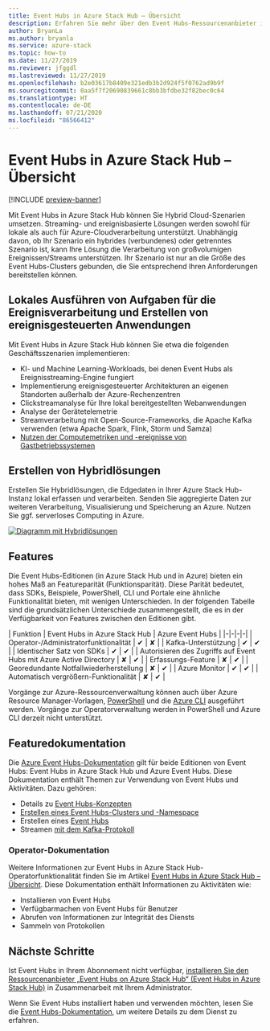 ```yaml
---
title: Event Hubs in Azure Stack Hub – Übersicht
description: Erfahren Sie mehr über den Event Hubs-Ressourcenanbieter in Azure Stack Hub.
author: BryanLa
ms.author: bryanla
ms.service: azure-stack
ms.topic: how-to
ms.date: 11/27/2019
ms.reviewer: jfggdl
ms.lastreviewed: 11/27/2019
ms.openlocfilehash: b2e03617b8409e321edb3b2d924f5f0762ad9b9f
ms.sourcegitcommit: 0aa5f7f20690839661c8bb3bfdbe32f82bec0c64
ms.translationtype: HT
ms.contentlocale: de-DE
ms.lasthandoff: 07/21/2020
ms.locfileid: "86566412"
---
```

# <a name="event-hubs-on-azure-stack-hub-overview"></a>Event Hubs in Azure Stack Hub – Übersicht

[!INCLUDE [preview-banner](../includes/event-hubs-preview.md)]

Mit Event Hubs in Azure Stack Hub können Sie Hybrid Cloud-Szenarien umsetzen. Streaming- und ereignisbasierte Lösungen werden sowohl für lokale als auch für Azure-Cloudverarbeitung unterstützt. Unabhängig davon, ob Ihr Szenario ein hybrides (verbundenes) oder getrenntes Szenario ist, kann Ihre Lösung die Verarbeitung von großvolumigen Ereignissen/Streams unterstützen. Ihr Szenario ist nur an die Größe des Event Hubs-Clusters gebunden, die Sie entsprechend Ihren Anforderungen bereitstellen können. 

## <a name="run-event-processing-tasks-and-build-event-driven-applications-on-site"></a>Lokales Ausführen von Aufgaben für die Ereignisverarbeitung und Erstellen von ereignisgesteuerten Anwendungen

Mit Event Hubs in Azure Stack Hub können Sie etwa die folgenden Geschäftsszenarien implementieren:

- KI- und Machine Learning-Workloads, bei denen Event Hubs als Ereignisstreaming-Engine fungiert
- Implementierung ereignisgesteuerter Architekturen an eigenen Standorten außerhalb der Azure-Rechenzentren
- Clickstreamanalyse für Ihre lokal bereitgestellten Webanwendungen
- Analyse der Gerätetelemetrie
- Streamverarbeitung mit Open-Source-Frameworks, die Apache Kafka verwenden (etwa Apache Spark, Flink, Storm und Samza)
- [Nutzen der Computemetriken und -ereignisse von Gastbetriebssystemen](azure-stack-metrics-monitor.md)

## <a name="build-hybrid-solutions"></a>Erstellen von Hybridlösungen

Erstellen Sie Hybridlösungen, die Edgedaten in Ihrer Azure Stack Hub-Instanz lokal erfassen und verarbeiten. Senden Sie aggregierte Daten zur weiteren Verarbeitung, Visualisierung und Speicherung an Azure. Nutzen Sie ggf. serverloses Computing in Azure.

[![Diagramm mit Hybridlösungen](media/event-hubs-overview/hybrid-architecture-ehoash.png)](media/event-hubs-overview/hybrid-architecture-ehoash.png#lightbox)

## <a name="features"></a>Features 

Die Event Hubs-Editionen (in Azure Stack Hub und in Azure) bieten ein hohes Maß an Featureparität (Funktionsparität). Diese Parität bedeutet, dass SDKs, Beispiele, PowerShell, CLI und Portale eine ähnliche Funktionalität bieten, mit wenigen Unterschieden. In der folgenden Tabelle sind die grundsätzlichen Unterschiede zusammengestellt, die es in der Verfügbarkeit von Features zwischen den Editionen gibt.  

| Funktion | Event Hubs in Azure Stack Hub | Azure Event Hubs |
|-|-|-|-|
| Operator-/Administratorfunktionalität | ✔ | ✘ |
| Kafka-Unterstützung | ✔ | ✔ |
| Identischer Satz von SDKs | ✔ | ✔ |
| Autorisieren des Zugriffs auf Event Hubs mit Azure Active Directory | ✘ | ✔ |
| Erfassungs-Feature | ✘ | ✔ |
| Georedundante Notfallwiederherstellung | ✘ | ✔ |
| Azure Monitor | ✔ | ✔ |
| Automatisch vergrößern-Funktionalität | ✘ | ✔ |

Vorgänge zur Azure-Ressourcenverwaltung können auch über Azure Resource Manager-Vorlagen, [PowerShell](/powershell/module/azurerm.eventhub/) und die [Azure CLI](/cli/azure/eventhubs/eventhub/) ausgeführt werden. Vorgänge zur Operatorverwaltung werden in PowerShell und Azure CLI derzeit nicht unterstützt.

## <a name="feature-documentation"></a>Featuredokumentation

Die [Azure Event Hubs-Dokumentation](/azure/event-hubs/) gilt für beide Editionen von Event Hubs: Event Hubs in Azure Stack Hub und Azure Event Hubs. Diese Dokumentation enthält Themen zur Verwendung von Event Hubs und Aktivitäten. Dazu gehören:

- Details zu [Event Hubs-Konzepten](/azure/event-hubs/event-hubs-features)
- [Erstellen eines Event Hubs-Clusters und -Namespace](event-hubs-quickstart-cluster-portal.md)
- Erstellen eines [Event Hubs](/azure/event-hubs/event-hubs-create#create-an-event-hub)
- Streamen [mit dem Kafka-Protokoll](/azure/event-hubs/event-hubs-quickstart-kafka-enabled-event-hubs)

### <a name="operator-documentation"></a>Operator-Dokumentation 
 
Weitere Informationen zur Event Hubs in Azure Stack Hub-Operatorfunktionalität finden Sie im Artikel [Event Hubs in Azure Stack Hub – Übersicht](../operator/event-hubs-rp-overview.md). Diese Dokumentation enthält Informationen zu Aktivitäten wie:

- Installieren von Event Hubs
- Verfügbarmachen von Event Hubs für Benutzer
- Abrufen von Informationen zur Integrität des Diensts
- Sammeln von Protokollen


## <a name="next-steps"></a>Nächste Schritte

Ist Event Hubs in Ihrem Abonnement nicht verfügbar, [installieren Sie den Ressourcenanbieter „Event Hubs on Azure Stack Hub“ (Event Hubs in Azure Stack Hub)](../operator/event-hubs-rp-overview.md) in Zusammenarbeit mit Ihrem Administrator.

Wenn Sie Event Hubs installiert haben und verwenden möchten, lesen Sie die [Event Hubs-Dokumentation](/azure/event-hubs/event-hubs-about), um weitere Details zu dem Dienst zu erfahren.
